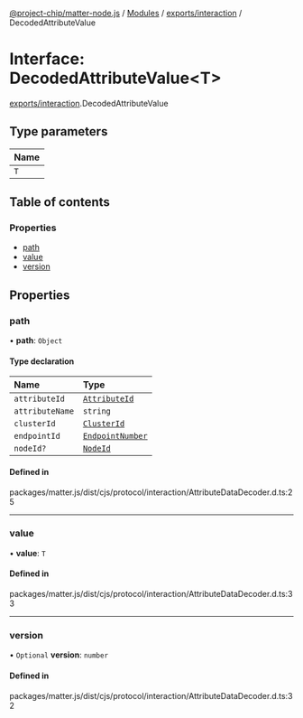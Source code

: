 [@project-chip/matter-node.js](../README.md) / [Modules](../modules.md) / [exports/interaction](../modules/exports_interaction.md) / DecodedAttributeValue

# Interface: DecodedAttributeValue<T\>

[exports/interaction](../modules/exports_interaction.md).DecodedAttributeValue

## Type parameters

| Name |
| :------ |
| `T` |

## Table of contents

### Properties

- [path](exports_interaction.DecodedAttributeValue.md#path)
- [value](exports_interaction.DecodedAttributeValue.md#value)
- [version](exports_interaction.DecodedAttributeValue.md#version)

## Properties

### path

• **path**: `Object`

#### Type declaration

| Name | Type |
| :------ | :------ |
| `attributeId` | [`AttributeId`](../modules/exports_datatype.md#attributeid) |
| `attributeName` | `string` |
| `clusterId` | [`ClusterId`](../modules/exports_datatype.md#clusterid) |
| `endpointId` | [`EndpointNumber`](../modules/exports_datatype.md#endpointnumber) |
| `nodeId?` | [`NodeId`](../modules/exports_datatype.md#nodeid) |

#### Defined in

packages/matter.js/dist/cjs/protocol/interaction/AttributeDataDecoder.d.ts:25

___

### value

• **value**: `T`

#### Defined in

packages/matter.js/dist/cjs/protocol/interaction/AttributeDataDecoder.d.ts:33

___

### version

• `Optional` **version**: `number`

#### Defined in

packages/matter.js/dist/cjs/protocol/interaction/AttributeDataDecoder.d.ts:32
